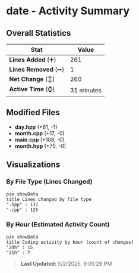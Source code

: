 # date - Activity Summary 

## Overall Statistics

| Stat                   | Value                                                             |
| ---------------------- | ----------------------------------------------------------------- |
| **Lines Added** (➕)   | 261                                          |
| **Lines Removed** (➖) | 1                                        |
| **Net Change** (↕)    | 260                |
| **Active Time** (⌚)   | 31 minutes |


## Modified Files
- **day.hpp** (+61, -1)
- **month.cpp** (+17, -0)
- **main.cpp** (+108, -0)
- **month.hpp** (+75, -0)

## Visualizations

### By File Type (Lines Changed)

```mermaid
pie showData
title Lines changed by file type
".hpp" : 137
".cpp" : 125
```

### By Hour (Estimated Activity Count)

```mermaid
pie showData
title Coding activity by hour (count of changes)
"20h" : 15
"21h" : 7
```


> **Last Updated:** 5/2/2025, 9:05:29 PM